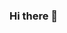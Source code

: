 ### Hi there 👋

<!--
**pdavisDU/pdavisDU** is a ✨ _special_ ✨ repository because its `README.md` (this file) appears on your GitHub profile.

Here are some ideas to get you started:

JavaScript React MongoDB CSS3 HTML5 MySQL Apollo-GraphQL Express.js NodeJS Insomnia jQuery JWT Webpack Bootstrap Heroku

- 🔭 I’m currently working on ...
- 🌱 I’m currently learning ...
- 👯 I’m looking to collaborate on ...
- 🤔 I’m looking for help with ...
- 💬 Ask me about ...
- 📫 How to reach me: ...
- 😄 Pronouns: ...
- ⚡ Fun fact: ...
-->
